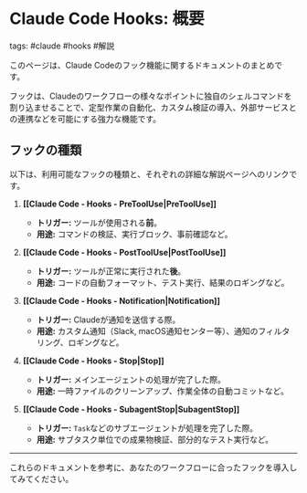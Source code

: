 # Claude Code Hooks: 概要

tags: #claude #hooks #解説

このページは、Claude Codeのフック機能に関するドキュメントのまとめです。

フックは、Claudeのワークフローの様々なポイントに独自のシェルコマンドを割り込ませることで、定型作業の自動化、カスタム検証の導入、外部サービスとの連携などを可能にする強力な機能です。

## フックの種類

以下は、利用可能なフックの種類と、それぞれの詳細な解説ページへのリンクです。

1.  **[[Claude Code - Hooks - PreToolUse|PreToolUse]]**
    *   **トリガー:** ツールが使用される**前**。
    *   **用途:** コマンドの検証、実行ブロック、事前確認など。

2.  **[[Claude Code - Hooks - PostToolUse|PostToolUse]]**
    *   **トリガー:** ツールが正常に実行された**後**。
    *   **用途:** コードの自動フォーマット、テスト実行、結果のロギングなど。

3.  **[[Claude Code - Hooks - Notification|Notification]]**
    *   **トリガー:** Claudeが通知を送信する際。
    *   **用途:** カスタム通知（Slack, macOS通知センター等）、通知のフィルタリング、ロギングなど。

4.  **[[Claude Code - Hooks - Stop|Stop]]**
    *   **トリガー:** メインエージェントの処理が完了した際。
    *   **用途:** 一時ファイルのクリーンアップ、作業全体の自動コミットなど。

5.  **[[Claude Code - Hooks - SubagentStop|SubagentStop]]**
    *   **トリガー:** `Task`などのサブエージェントが処理を完了した際。
    *   **用途:** サブタスク単位での成果物検証、部分的なテスト実行など。

---

これらのドキュメントを参考に、あなたのワークフローに合ったフックを導入してみてください。
